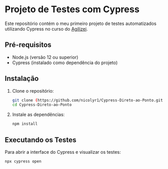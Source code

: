 # Projeto de Testes com Cypress

Este repositório contém o meu primeiro projeto de testes automatizados utilizando Cypress no curso do [Agilizei](https://app.agilizei.com/pt/cursos/cypress-direto-ao-ponto).

## Pré-requisitos

- Node.js (versão 12 ou superior)
- Cypress (instalado como dependência do projeto)

## Instalação

1. Clone o repositório:
   ```bash
   git clone (https://github.com/nicolyr1/Cypress-Direto-ao-Ponto.git
   cd Cypress-Direto-ao-Ponto
2. Instale as dependências:
   ```bash
   npm install
## Executando os Testes
Para abrir a interface do Cypress e visualizar os testes:
   ```bash
   npx cypress open

